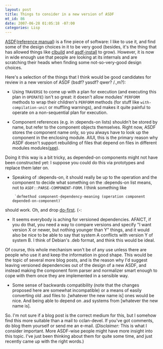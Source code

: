```yaml
--- 
layout: post
title: Things to consider in a new version of ASDF
mt_id: 86
date: 2007-06-28 01:05:18 -07:00
categories: Lisp
---
```

[ASDF](http://cliki.net/asdf)([reference manual](http://constantly.at/lisp/asdf/)) is a fine piece of software: I like to use it, and find some of the design choices in it to be very good (besides, it's the thing that has allowed things like [clbuild](http://common-lisp.net/project/clbuild) and [asdf-install](http://www.cliki.net/ASDF-Install "CLiki : ASDF-Install") to grow). However, it is now in wide enough use that people are looking at its internals and are scratching their heads when finding some not-so-very-good design choices.

Here's a selection of the things that I think would be good candidates for review in a new version of ASDF (bsdf? yasdf? qwer? /.,m?):

 

* Using `TRAVERSE` to come up with a plan for execution (and executing this plan in `OPERATE`) isn't so great: it doesn't allow modules' `PERFORM` methods to wrap their children's `PERFORM` methods (for stuff like `with-compilation-unit` or muffling warnings), and makes it quite painful to operate on a non-sequential plan for execution.

* Component references (e.g. in :depends-on lists) shouldn't be stored by name, but refer to the component objects themselves. Right now, ASDF stores the component name only, so you always have to look up the component in the enclosing module. AIUI, this is the primary reason why ASDF doesn't support rebuilding of files that depend on files in different modules modules([see](http://boinkor.net/archives/2007/01/explaining_some_features_of_as.html)). 

 Doing it this way is a bit tricky, as depended-on components might not have been constructed yet: I suppose you could do this via prototypes and replace them later on.

* Speaking of :depends-on, it should really be up to the operation and the component to decide what something on the :depends-on list means, not to `ASDF::PARSE-COMPONENT-FORM`. I think something like

       `defmethod component-dependency-meaning (operation component depended-on-component)`
	
 should work. Oh, and drop [do-first](http://article.gmane.org/gmane.lisp.cclan.general/674). (-:

* It seems everybody is aching for versioned dependencies. AFAICT, if you do that, you need a way to compare versions and specify "I want version X or newer, but nothing younger than Y" things, and it would also be nice to be able to say that system A conflicts with version Y of system B. I think of Debian's .deb format, and think this would be ideal. 

 Of course, this whole mechanism won't be of any use unless there are people who use it and keep the information in good shape. This would be the topic of several more blog posts, and is the reason why I'd suggest leaving versioned dependencies out of the design of a new ASDF, and instead making the component form parser and normalizer smart enough to cope with them once they are implemented in a sensible way.

* Some sense of backwards compatibility (note that the changes proposed here are somewhat incompatible) or a means of easily converting old .asd files to .[whatever the new name is] ones would be nice. And being able to depend on .asd systems from [whatever the new name is].

So. I'm not sure if a blog post is the correct medium for this, but I somehow find this more suitable than a mail to cclan-devel. If you've got comments, do blog them yourself or send me an e-mail. (*Disclaimer:* This is what I consider important. More ASDF-wise people might have more insight into this topic. I've just been thinking about them for quite some time, and just recently came up with the right words.)
